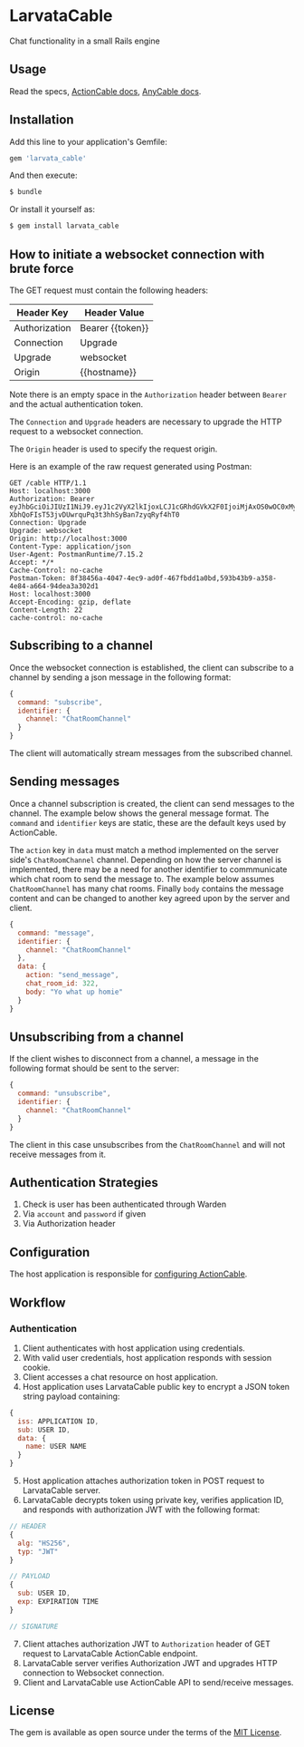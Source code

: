 # LarvataCable
Chat functionality in a small Rails engine

## Usage
Read the specs, [ActionCable
docs](https://guides.rubyonrails.org/action_cable_overview.html), [AnyCable docs](https://docs.anycable.io).

## Installation
Add this line to your application's Gemfile:

```ruby
gem 'larvata_cable'
```

And then execute:
```bash
$ bundle
```

Or install it yourself as:
```bash
$ gem install larvata_cable
```

## How to initiate a websocket connection with brute force

The GET request must contain the following headers:

| Header Key    | Header Value     |
|---------------|------------------|
| Authorization | Bearer {{token}} |
| Connection    | Upgrade          |
| Upgrade       | websocket        |
| Origin        | {{hostname}}     |

Note there is an empty space in the `Authorization` header between
`Bearer` and the actual authentication token.

The `Connection` and `Upgrade` headers are necessary to upgrade the HTTP
request to a websocket connection.

The `Origin` header is used to specify the request origin.

Here is an example of the raw request generated using Postman:

```
GET /cable HTTP/1.1
Host: localhost:3000
Authorization: Bearer eyJhbGciOiJIUzI1NiJ9.eyJ1c2VyX2lkIjoxLCJ1cGRhdGVkX2F0IjoiMjAxOS0wOC0xMyAwMzoyNzo0NSBVVEMifQ.-XbhQoFIsT53jvDUwrquPq3t3hhSyBan7zyqRyf4hT0
Connection: Upgrade
Upgrade: websocket
Origin: http://localhost:3000
Content-Type: application/json
User-Agent: PostmanRuntime/7.15.2
Accept: */*
Cache-Control: no-cache
Postman-Token: 8f38456a-4047-4ec9-ad0f-467fbdd1a0bd,593b43b9-a358-4e84-a664-94dea3a302d1
Host: localhost:3000
Accept-Encoding: gzip, deflate
Content-Length: 22
cache-control: no-cache
```

## Subscribing to a channel

Once the websocket connection is established, the client can subscribe
to a channel by sending a json message in the following format:

```javascript
{
  command: "subscribe",
  identifier: {
    channel: "ChatRoomChannel"
  }
}
```

The client will automatically stream messages from the subscribed
channel.

## Sending messages

Once a channel subscription is created, the client can send messages to
the channel. The example below shows the general message format. The
`command` and `identifier` keys are static, these are the default keys
used by ActionCable.

The `action` key in `data` must match a method implemented on the server
side's `ChatRoomChannel` channel. Depending on how the server channel is
implemented, there may be a need for another identifier to commmunicate
which chat room to send the message to. The example below assumes
`ChatRoomChannel` has many chat rooms. Finally `body` contains the
message content and can be changed to another key agreed upon by the
server and client.

```javascript
{
  command: "message",
  identifier: {
    channel: "ChatRoomChannel"
  },
  data: {
    action: "send_message",
    chat_room_id: 322,
    body: "Yo what up homie"
  }
}
```

## Unsubscribing from a channel

If the client wishes to disconnect from a channel, a message in the
following format should be sent to the server:

```javascript
{
  command: "unsubscribe",
  identifier: {
    channel: "ChatRoomChannel"
  }
}
```

The client in this case unsubscribes from the `ChatRoomChannel` and will
not receive messages from it.

## Authentication Strategies

1) Check is user has been authenticated through Warden
2) Via `account` and `password` if given
3) Via Authorization header

## Configuration

The host application is responsible for [configuring
ActionCable](https://guides.rubyonrails.org/action_cable_overview.html#configuration).

## Workflow

### Authentication

1. Client authenticates with host application using credentials.
2. With valid user credentials, host application responds with session
   cookie.
3. Client accesses a chat resource on host application.
4. Host application uses LarvataCable public key to encrypt a JSON
   token string payload containing:

```javascript
{
  iss: APPLICATION ID,
  sub: USER ID,
  data: {
    name: USER NAME
  }
}
```

5. Host application attaches authorization token in POST request to
   LarvataCable server.
6. LarvataCable decrypts token using private key, verifies application
   ID, and responds with authorization JWT with the following format:

```javascript
// HEADER
{
  alg: "HS256",
  typ: "JWT"
}

// PAYLOAD
{
  sub: USER ID,
  exp: EXPIRATION TIME
}

// SIGNATURE
```

7. Client attaches authorization JWT to `Authorization` header of GET
   request to LarvataCable ActionCable endpoint.
8. LarvataCable server verifies Authorization JWT and upgrades HTTP
   connection to Websocket connection.
9. Client and LarvataCable use ActionCable API to send/receive messages.

## License
The gem is available as open source under the terms of the [MIT License](https://opensource.org/licenses/MIT).
